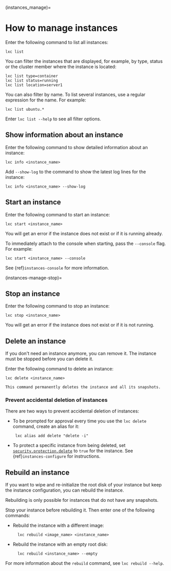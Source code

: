 (instances_manage)=
# How to manage instances

Enter the following command to list all instances:

    lxc list

You can filter the instances that are displayed, for example, by type, status or the cluster member where the instance is located:

    lxc list type=container
    lxc list status=running
    lxc list location=server1

You can also filter by name.
To list several instances, use a regular expression for the name.
For example:

    lxc list ubuntu.*

Enter `lxc list --help` to see all filter options.

## Show information about an instance

Enter the following command to show detailed information about an instance:

    lxc info <instance_name>

Add `--show-log` to the command to show the latest log lines for the instance:

    lxc info <instance_name> --show-log

## Start an instance

Enter the following command to start an instance:

    lxc start <instance_name>

You will get an error if the instance does not exist or if it is running already.

To immediately attach to the console when starting, pass the `--console` flag.
For example:

    lxc start <instance_name> --console

See {ref}`instances-console` for more information.

(instances-manage-stop)=
## Stop an instance

Enter the following command to stop an instance:

    lxc stop <instance_name>

You will get an error if the instance does not exist or if it is not running.

## Delete an instance

If you don't need an instance anymore, you can remove it.
The instance must be stopped before you can delete it.

Enter the following command to delete an instance:

    lxc delete <instance_name>

```{caution}
This command permanently deletes the instance and all its snapshots.
```

### Prevent accidental deletion of instances

There are two ways to prevent accidental deletion of instances:

- To be prompted for approval every time you use the `lxc delete` command, create an alias for it:

       lxc alias add delete "delete -i"

- To protect a specific instance from being deleted, set [`security.protection.delete`](instance-options-security) to `true` for the instance.
  See {ref}`instances-configure` for instructions.

## Rebuild an instance

If you want to wipe and re-initialize the root disk of your instance but keep the instance configuration, you can rebuild the instance.

Rebuilding is only possible for instances that do not have any snapshots.

Stop your instance before rebuilding it.
Then enter one of the following commands:

- Rebuild the instance with a different image:

        lxc rebuild <image_name> <instance_name>

- Rebuild the instance with an empty root disk:

        lxc rebuild <instance_name> --empty

For more information about the `rebuild` command, see `lxc rebuild --help`.
